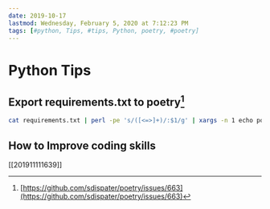 ```yaml
---
date: 2019-10-17
lastmod: Wednesday, February 5, 2020 at 7:12:23 PM
tags: [#python, Tips, #tips, Python, poetry, #poetry]
---
```

# Python Tips

## Export requirements.txt to poetry[^9600236DBB5B]
```bash
cat requirements.txt | perl -pe 's/([<=>]+)/:$1/g' | xargs -n 1 echo poetry add
```

## How to Improve coding skills
[[201911111639]]


[^9600236DBB5B]: [https://github.com/sdispater/poetry/issues/663](https://github.com/sdispater/poetry/issues/663)
